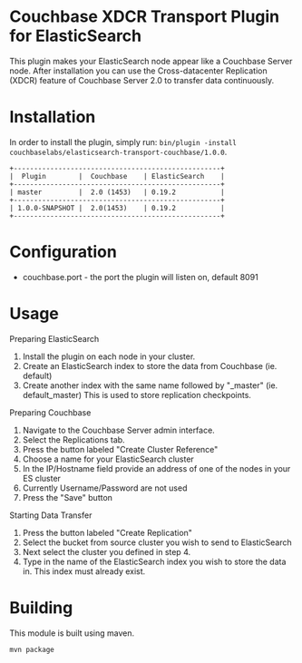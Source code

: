 Couchbase XDCR Transport Plugin for ElasticSearch
=================================================

This plugin makes your ElasticSearch node appear like a Couchbase Server node.  After installation you can use the Cross-datacenter Replication (XDCR) feature of Couchbase Server 2.0 to transfer data continuously.

Installation
============

In order to install the plugin, simply run: `bin/plugin -install couchbaselabs/elasticsearch-transport-couchbase/1.0.0`.

    +---------------------------------------------------+
    |  Plugin        |  Couchbase    | ElasticSearch    |
    +---------------------------------------------------+
    | master         |  2.0 (1453)   | 0.19.2           |
    +---------------------------------------------------+
    | 1.0.0-SNAPSHOT |  2.0(1453)    | 0.19.2           |
    +---------------------------------------------------+
    
Configuration
=============

- couchbase.port - the port the plugin will listen on, default 8091

Usage
=====

Preparing ElasticSearch
1. Install the plugin on each node in your cluster.
2. Create an ElasticSearch index to store the data from Couchbase (ie. default)
3. Create another index with the same name followed by "_master" (ie. default_master)  This is used to store replication checkpoints.

Preparing Couchbase

1. Navigate to the Couchbase Server admin interface.
2. Select the Replications tab.
3. Press the button labeled "Create Cluster Reference"
4. Choose a name for your ElasticSearch cluster
5. In the IP/Hostname field provide an address of one of the nodes in your ES cluster
6. Currently Username/Password are not used
7. Press the "Save" button

Starting Data Transfer

1. Press the button labeled "Create Replication"
2. Select the bucket from source cluster you wish to send to ElasticSearch
3. Next select the cluster you defined in step 4.
4. Type in the name of the ElasticSearch index you wish to store the data in.  This index must already exist.

Building
========

This module is built using maven.

    mvn package